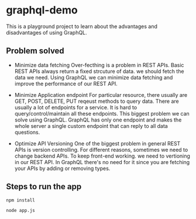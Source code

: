 # graphql-demo 

This is a playground project to learn about the advantages and disadvantages of using GraphQL.

## Problem solved

- Minimize data fetching
  Over-fecthing is a problem in REST APIs. Basic REST APIs always return a fixed strcuture of data. we should fetch the data we need. Using GraphQL we can minimize data fetching and improve the performance of our REST API.

- Minimize Application endpoint
  For particular resource, there usually are GET, POST, DELETE, PUT reqeust methods to query data. There are usually a lot of endpoints for a service. It is hard to query/control/maintain all these endpoints. This biggest problem we can solve using GraphQL. GraphQL has only one endpoint and makes the whole server a single custom endpoint that can reply to all data questions.


- Optimize API Versioning
  One of the biggest problem in general REST APIs is version controlling. For different reasons, sometimes we need to change backend APIs. To keep front-end working. we need to vertioning in our REST API. In GraphQL there's no need for it since you are fetching your APIs by adding or removing types.


## Steps to run the app

`npm install`

`node app.js`
